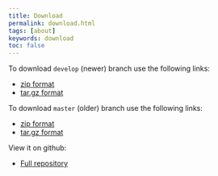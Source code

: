 ```yaml
---
title: Download
permalink: download.html
tags: [about]
keywords: download
toc: false
---
```


To download `develop` (newer) branch use the following links: 

* [zip format](https://github.com/uzgoren/girdap/zipball/develop)
* [tar.gz format](https://github.com/uzgoren/girdap/tarball/develop)

To download `master` (older) branch use the following links: 

* [zip format](https://github.com/uzgoren/girdap/zipball/master)
* [tar.gz format](https://github.com/uzgoren/girdap/tarball/master)

View it on github: 

* [Full repository](https://github.com/uzgoren/girdap)

